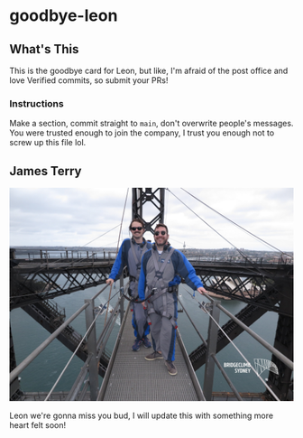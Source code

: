# goodbye-leon

## What's This

This is the goodbye card for Leon, but like, I'm afraid of the post office and love Verified commits, so submit your PRs!

### Instructions

Make a section, commit straight to `main`, don't overwrite people's messages. You were trusted enough to join the company, I trust you enough not to screw up this file lol.

## James Terry

![images/bridge.jpg](images/bridge.jpg)

Leon we're gonna miss you bud, I will update this with something more heart felt soon!
